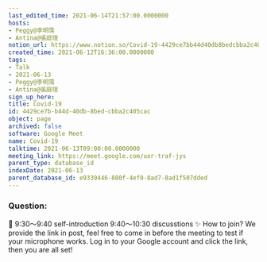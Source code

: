 ```yaml
---
last_edited_time: 2021-06-14T21:57:00.0000000
hosts:
- Peggy@李明霈
- Antina@張庭瑄
notion_url: https://www.notion.so/Covid-19-4429ce7bb44d40db8bedcbba2c405cac
created_time: 2021-06-12T16:36:00.0000000
tags:
- Talk
- 2021-06-13
- Peggy@李明霈
- Antina@張庭瑄
sign_up_here: 
title: Covid-19
id: 4429ce7b-b44d-40db-8bed-cbba2c405cac
object: page
archived: false
software: Google Meet
name: Covid-19
talktime: 2021-06-13T09:00:00.0000000
meeting_link: https://meet.google.com/uor-traf-jys
parent_type: database_id
indexDate: 2021-06-13
parent_database_id: e9339446-880f-4ef0-8ad7-8ad1f507dded
---
```


### Question:


   
   
   
   
   
📅
9:30～9:40 self-introduction
9:40～10:30 discusstions
✨
How to join?
We provide the link in post, feel free to come in before the meeting to test if your microphone works. Log in to your Google account and click the link, then you are all set!

